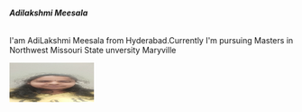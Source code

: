 <h6><b>Adilakshmi Meesala</b></h6>
<p>I'am AdiLakshmi Meesala from Hyderabad.Currently I'm pursuing Masters in Northwest Missouri State unversity Maryville</p>


<a href="AboutMe.md">
         <img alt="Qries" src="lakshmi.png"
         width=150" height="70">
      </a>


